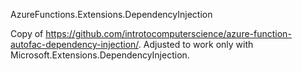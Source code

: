 AzureFunctions.Extensions.DependencyInjection


Copy of https://github.com/introtocomputerscience/azure-function-autofac-dependency-injection/.
Adjusted to work only with Microsoft.Extensions.DependencyInjection.